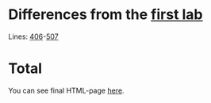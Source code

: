 # Differences from the [first lab](https://github.com/mezgoodle/canvas-graph-visualize/tree/master/Lab_rob_1)
Lines: [406](https://github.com/mezgoodle/canvas-graph-visualize/blob/master/Lab_rob_2/script.js#L406)-[507](https://github.com/mezgoodle/canvas-graph-visualize/blob/master/Lab_rob_2/script.js#L507)

# Total

You can see final HTML-page [here](https://mezgoodle.github.io/canvas-graph-visualize/Lab_rob_2/).
